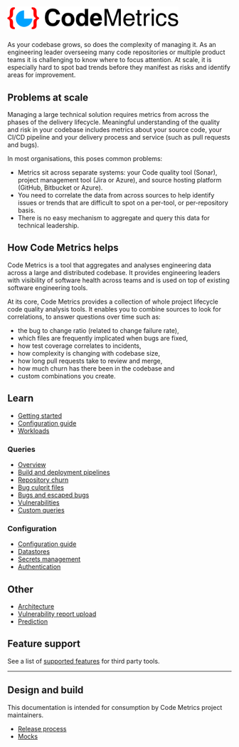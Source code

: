 # <img alt="Code Metrics logo" src="img/codemetrics_logo_small.png" width="384em"/>

As your codebase grows, so does the complexity of managing it. As an engineering leader overseeing many code repositories or multiple product teams it is challenging to know where to focus attention. At scale, it is especially hard to spot bad trends before they manifest as risks and identify areas for improvement.

## Problems at scale

Managing a large technical solution requires metrics from across the phases of the delivery lifecycle. Meaningful understanding of the quality and risk in your codebase includes metrics about your source code, your CI/CD pipeline and your delivery process and service (such as pull requests and bugs).

In most organisations, this poses common problems:

- Metrics sit across separate systems: your Code quality tool (Sonar), project management tool (Jira or Azure), and source hosting platform (GitHub, Bitbucket or Azure).
- You need to correlate the data from across sources to help identify issues or trends that are difficult to spot on a per-tool, or per-repository basis.
- There is no easy mechanism to aggregate and query this data for technical leadership.

## How Code Metrics helps

Code Metrics is a tool that aggregates and analyses engineering data across a large and distributed codebase. It provides engineering leaders with visibility of software health across teams and is used on top of existing software engineering tools.

At its core, Code Metrics provides a collection of whole project lifecycle code quality analysis tools. It enables you to combine sources to look for correlations, to answer questions over time such as:

- the bug to change ratio (related to change failure rate),
- which files are frequently implicated when bugs are fixed,
- how test coverage correlates to incidents,
- how complexity is changing with codebase size,
- how long pull requests take to review and merge,
- how much churn has there been in the codebase and
- custom combinations you create.

## Learn

- [Getting started](./getting_started.md)
- [Configuration guide](./configuration.md)
- [Workloads](./workloads.md)

### Queries

- [Overview](./queries.md)
- [Build and deployment pipelines](./query_pipelines.md)
- [Repository churn](./query_repo_churn.md)
- [Bug culprit files](./query_bug_culprits.md)
- [Bugs and escaped bugs](./query_bugs.md)
- [Vulnerabilities](./query_vulnerabilities.md)
- [Custom queries](./custom_queries.md)

### Configuration

- [Configuration guide](./configuration.md)
- [Datastores](./datastores.md)
- [Secrets management](./secret_management.md)
- [Authentication](./authentication.md)

## Other

- [Architecture](./architecture.md)
- [Vulnerability report upload](./vulnerability_report_upload.md)
- [Prediction](./prediction.md)

## Feature support

See a list of [supported features](./features.md) for third party tools.

---

## Design and build

This documentation is intended for consumption by Code Metrics project maintainers.

- [Release process](./release.md)
- [Mocks](../backend/mocks/README.md)
